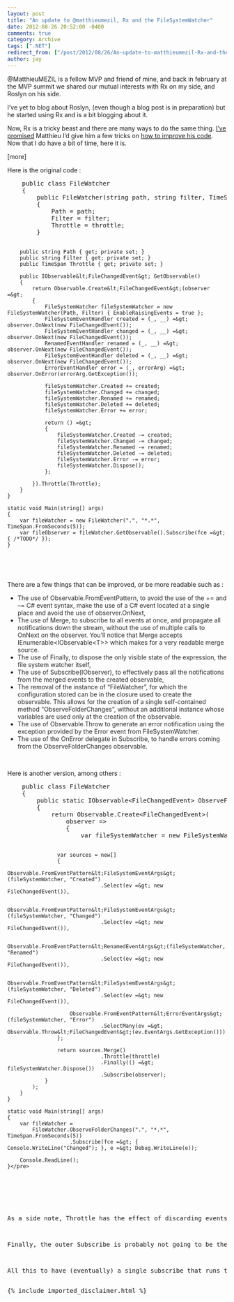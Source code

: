 ```yaml
---
layout: post
title: "An update to @matthieumezil, Rx and the FileSystemWatcher"
date: 2012-08-26 20:52:00 -0400
comments: true
category: Archive
tags: [".NET"]
redirect_from: ["/post/2012/08/26/An-update-to-matthieumezil-Rx-and-the-FileSystemWatcher.aspx", "/post/2012/08/26/an-update-to-matthieumezil-rx-and-the-filesystemwatcher.aspx"]
author: jay
---
```

<!-- more -->
<p>@MatthieuMEZIL is a fellow MVP and friend of mine, and back in february at the MVP summit we shared our mutual interests with Rx on my side, and Roslyn on his side.</p>
<p>I&rsquo;ve yet to blog about Roslyn, (even though a blog post is in preparation) but he started using Rx and is a bit blogging about it.</p>
<p>Now, Rx is a tricky beast and there are many ways to do the same thing. <a href="https://twitter.com/jlaban/status/231358203248668672">I&rsquo;ve promised</a> Matthieu I&rsquo;d give him a few tricks on <a href="http://msmvps.com/blogs/matthieu/archive/2012/08/02/filesystemwatcher-rx-and-throttle.aspx">how to improve his code</a>. Now that I do have a bit of time, here it is.</p>
<p>[more]</p>
<p>Here is the original code :</p>
<pre class="brush: c-sharp">    public class FileWatcher
    {
        public FileWatcher(string path, string filter, TimeSpan throttle)
        {
            Path = path;
            Filter = filter;
            Throttle = throttle;
        }

        public string Path { get; private set; }
        public string Filter { get; private set; }
        public TimeSpan Throttle { get; private set; }

        public IObservable&lt;FileChangedEvent&gt; GetObservable()
        {
            return Observable.Create&lt;FileChangedEvent&gt;(observer =&gt;
            {
                FileSystemWatcher fileSystemWatcher = new FileSystemWatcher(Path, Filter) { EnableRaisingEvents = true };
                FileSystemEventHandler created = (_, __) =&gt; observer.OnNext(new FileChangedEvent());
                FileSystemEventHandler changed = (_, __) =&gt; observer.OnNext(new FileChangedEvent());
                RenamedEventHandler renamed = (_, __) =&gt; observer.OnNext(new FileChangedEvent());
                FileSystemEventHandler deleted = (_, __) =&gt; observer.OnNext(new FileChangedEvent());
                ErrorEventHandler error = (_, errorArg) =&gt; observer.OnError(errorArg.GetException());

                fileSystemWatcher.Created += created;
                fileSystemWatcher.Changed += changed;
                fileSystemWatcher.Renamed += renamed;
                fileSystemWatcher.Deleted += deleted;
                fileSystemWatcher.Error += error;

                return () =&gt;
                {
                    fileSystemWatcher.Created -= created;
                    fileSystemWatcher.Changed -= changed;
                    fileSystemWatcher.Renamed -= renamed;
                    fileSystemWatcher.Deleted -= deleted;
                    fileSystemWatcher.Error -= error;
                    fileSystemWatcher.Dispose();
                };

            }).Throttle(Throttle);
        }
    }

    static void Main(string[] args)
    {
        var fileWatcher = new FileWatcher(".", "*.*", TimeSpan.FromSeconds(5)); 
        var fileObserver = fileWatcher.GetObservable().Subscribe(fce =&gt; { /*TODO*/ });
    }
</pre>
<p>&nbsp;</p>
<p>There are a few things that can be improved, or be more readable such as :</p>
<ul>
<li><span style="color: #2a2a2a;">The use of Observable.FromEventPattern, to avoid the use of the += and &ndash;= C# event syntax, make the use of a C#&nbsp;event located at a single place and avoid the use of observer.OnNext,</span></li>
<li><span style="color: #2a2a2a;">The use of Merge, to subscribe to all events at once, and propagate all notifications down the stream, without the use of multiple calls to OnNext on the observer. You&rsquo;ll notice that Merge accepts IEnumerable&lt;IObservable&lt;T&gt;&gt; which makes for a very readable merge source.</span></li>
<li><span style="color: #2a2a2a;">The use of Finally, to dispose the only visible state of the expression, the file system watcher itself,</span></li>
<li><span style="color: #2a2a2a;">The use of Subscribe(IObserver), to effectively pass all the notifications from the merged events to the created observable,</span></li>
<li><span style="color: #2a2a2a;">The removal of the instance of &ldquo;FileWatcher&rdquo;, for which the configuration stored can be in the closure used to create the observable. This allows for the creation of a single self-contained method &ldquo;ObserveFolderChanges&rdquo;, without an additional instance whose variables are used only at the creation of the observable.</span></li>
<li><span style="color: #2a2a2a;">The use of Observable.Throw to generate an error notification using the exception provided by the Error event from FileSystemWatcher.</span></li>
<li><span style="color: #2a2a2a;">The use of the OnError delegate in Subscribe, to handle errors coming from the ObserveFolderChanges observable.</span></li>
</ul>
<p>&nbsp;</p>
<p>Here is another version, among others :</p>
<pre class="brush: c-sharp">    public class FileWatcher
    {
        public static IObservable&lt;FileChangedEvent&gt; ObserveFolderChanges(string path, string filter, TimeSpan throttle)
        {
            return Observable.Create&lt;FileChangedEvent&gt;(
                observer =&gt;
                {
                    var fileSystemWatcher = new FileSystemWatcher(path, filter) { EnableRaisingEvents = true };

                    var sources = new[] 
                    { 
                        Observable.FromEventPattern&lt;FileSystemEventArgs&gt;(fileSystemWatcher, "Created")
                                  .Select(ev =&gt; new FileChangedEvent()),

                        Observable.FromEventPattern&lt;FileSystemEventArgs&gt;(fileSystemWatcher, "Changed")
                                  .Select(ev =&gt; new FileChangedEvent()),

                        Observable.FromEventPattern&lt;RenamedEventArgs&gt;(fileSystemWatcher, "Renamed")
                                  .Select(ev =&gt; new FileChangedEvent()),

                        Observable.FromEventPattern&lt;FileSystemEventArgs&gt;(fileSystemWatcher, "Deleted")
                                  .Select(ev =&gt; new FileChangedEvent()),

                        Observable.FromEventPattern&lt;ErrorEventArgs&gt;(fileSystemWatcher, "Error")
                                  .SelectMany(ev =&gt; Observable.Throw&lt;FileChangedEvent&gt;(ev.EventArgs.GetException()))
                    };

                    return sources.Merge()
                                  .Throttle(throttle)
                                  .Finally(() =&gt; fileSystemWatcher.Dispose())
                                  .Subscribe(observer);
                }
            );
        }
    }

    static void Main(string[] args)
    {
        var fileWatcher =
            FileWatcher.ObserveFolderChanges(".", "*.*", TimeSpan.FromSeconds(5))
                        .Subscribe(fce =&gt; { Console.WriteLine("Changed"); }, e =&gt; Debug.WriteLine(e));

        Console.ReadLine();
    }</pre>
<p>&nbsp;</p>
<p>As a side note, Throttle has the effect of discarding events that have been generated in excess, which can be acceptable if the observer only needs to be notified that something changed. But if the observer is interested in <em>what</em> has changed, then Observable.Buffer() would be more appropriate because it would give all events in an List&lt;T&gt; every five seconds.</p>
<p>Finally, the outer Subscribe is probably not going to be the last one that goes back to synchronous code. That subscribe is probably going to be replaced by another observable that reacts to the change of the folder, the propagates that to other observables...</p>
<p>All this to have (eventually)&nbsp;a single subscribe that runs the whole&nbsp;app :)</p>
{% include imported_disclaimer.html %}
